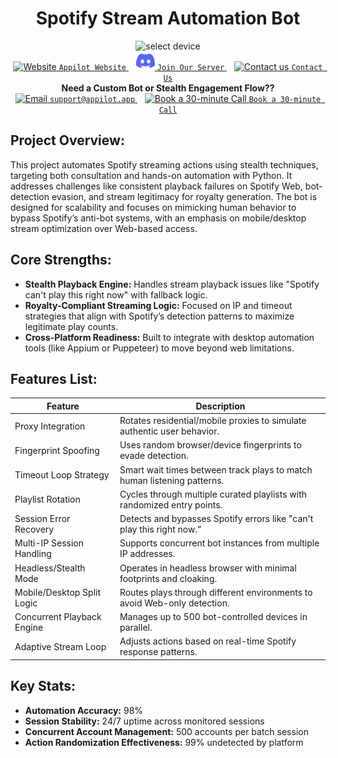 <h1 align="center">Spotify Stream Automation Bot</h1>

<div align="center">
  <img
    src="https://github.com/user-attachments/assets/d200549d-7613-446f-a43b-19a4117ca360"
    alt="select device"
    width="600px"
  />
</div>


<div align="center">
  <a href="https://appilot.app/">
    <img
      alt="Website"
      width="25px"
      src="https://github.com/user-attachments/assets/8e5f3af3-b098-4c1d-980d-df9aebc680d0"
    />
    <code>Appilot Website</code>
  </a>
  &nbsp;&nbsp;
  <a href="https://discord.gg/3CZ5muJdF2">
    <img
      alt="Join Our Server"
      width="30px"
      src="https://github.com/Zeeshanahmad4/RealEstateMate-WhatsApp-Group-Management-Bot/blob/main/discord-icon-svgrepo-com.svg"
    />
    <code>Join Our Server</code>
  </a>
  &nbsp;&nbsp;
  <a href="https://t.me/devpilot1">
    <img
      alt="Contact us"
      width="30px"
      src="https://edent.github.io/SuperTinyIcons/images/svg/telegram.svg"
    />
    <code>Contact Us</code>
  </a>
</div>

<div align="center">
<strong> Need a Custom Bot or Stealth Engagement Flow??</strong>

<div align="center">
  <a href="mailto:support@appilot.app">
  <img
    alt="Email"
    width="30px"
    src="https://github.com/user-attachments/assets/91c8d428-32b7-4be0-91fa-2e42c902b5b8"
  />
  <code>support@appilot.app</code>
</a>
  &nbsp;&nbsp;
  <a href="https://cal.com/app-pilot-m8i8oo/30min">
  <img
    alt="Book a 30-minute Call"
    width="30px"
    src="https://github.com/user-attachments/assets/cd3e5c7b-3e4e-4bb3-b242-bcc20ee78f13"
  />
  <code>Book a 30-minute Call</code>
</a>
<span>

<div align="left">

## Project Overview:
This project automates Spotify streaming actions using stealth techniques, targeting both consultation and hands-on automation with Python. It addresses challenges like consistent playback failures on Spotify Web, bot-detection evasion, and stream legitimacy for royalty generation. The bot is designed for scalability and focuses on mimicking human behavior to bypass Spotify’s anti-bot systems, with an emphasis on mobile/desktop stream optimization over Web-based access.


## Core Strengths:
- **Stealth Playback Engine:** Handles stream playback issues like "Spotify can't play this right now" with fallback logic.
- **Royalty-Compliant Streaming Logic:** Focused on IP and timeout strategies that align with Spotify’s detection patterns to maximize legitimate play counts.
- **Cross-Platform Readiness:** Built to integrate with desktop automation tools (like Appium or Puppeteer) to move beyond web limitations.

## Features List:
| Feature                    | Description                                                              |
| -------------------------- | ------------------------------------------------------------------------ |
| Proxy Integration          | Rotates residential/mobile proxies to simulate authentic user behavior.  |
| Fingerprint Spoofing       | Uses random browser/device fingerprints to evade detection.              |
| Timeout Loop Strategy      | Smart wait times between track plays to match human listening patterns.  |
| Playlist Rotation          | Cycles through multiple curated playlists with randomized entry points.  |
| Session Error Recovery     | Detects and bypasses Spotify errors like "can't play this right now."    |
| Multi-IP Session Handling  | Supports concurrent bot instances from multiple IP addresses.            |
| Headless/Stealth Mode      | Operates in headless browser with minimal footprints and cloaking.       |
| Mobile/Desktop Split Logic | Routes plays through different environments to avoid Web-only detection. |
| Concurrent Playback Engine | Manages up to 500 bot-controlled devices in parallel.                    |
| Adaptive Stream Loop       | Adjusts actions based on real-time Spotify response patterns.            |


## Key Stats:
- **Automation Accuracy:** 98%
- **Session Stability:** 24/7 uptime across monitored sessions
- **Concurrent Account Management:** 500 accounts per batch session
- **Action Randomization Effectiveness:** 99% undetected by platform
